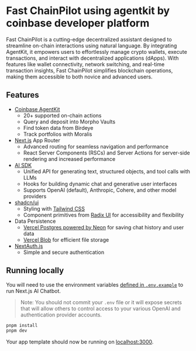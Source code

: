 <h1>
  Fast ChainPilot using agentkit by coinbase developer platform
</h1>
<p>
 Fast ChainPilot is a cutting-edge decentralized assistant designed to streamline on-chain interactions using natural language. By integrating AgentKit, it empowers users to effortlessly manage crypto wallets, execute transactions, and interact with decentralized applications (dApps). With features like wallet connectivity, network switching, and real-time transaction insights, Fast ChainPilot simplifies blockchain operations, making them accessible to both novice and advanced users.
</p>

## Features

- [Coinbase AgentKit](https://github.com/coinbase/agentkit)
  - 20+ supported on-chain actions
  - Query and deposit into Morpho Vaults
  - Find token data from Birdeye
  - Track portfolios with Moralis
- [Next.js](https://nextjs.org) App Router
  - Advanced routing for seamless navigation and performance
  - React Server Components (RSCs) and Server Actions for server-side rendering and increased performance
- [AI SDK](https://sdk.vercel.ai/docs)
  - Unified API for generating text, structured objects, and tool calls with LLMs
  - Hooks for building dynamic chat and generative user interfaces
  - Supports OpenAI (default), Anthropic, Cohere, and other model providers
- [shadcn/ui](https://ui.shadcn.com)
  - Styling with [Tailwind CSS](https://tailwindcss.com)
  - Component primitives from [Radix UI](https://radix-ui.com) for accessibility and flexibility
- Data Persistence
  - [Vercel Postgres powered by Neon](https://vercel.com/storage/postgres) for saving chat history and user data
  - [Vercel Blob](https://vercel.com/storage/blob) for efficient file storage
- [NextAuth.js](https://github.com/nextauthjs/next-auth)
  - Simple and secure authentication

## Running locally

You will need to use the environment variables [defined in `.env.example`](.env.example) to run Next.js AI Chatbot.

> Note: You should not commit your `.env` file or it will expose secrets that will allow others to control access to your various OpenAI and authentication provider accounts.

```bash
pnpm install
pnpm dev
```

Your app template should now be running on [localhost:3000](http://localhost:3000/).
